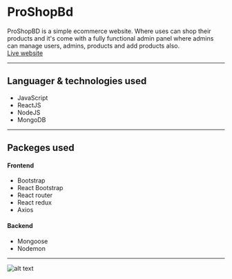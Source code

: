 # **ProShopBd**

ProShopBD is a simple ecommerce website. Where uses can shop their products and it's come with a fully functional admin panel where admins can manage users, admins, products and add products also.
<br />
[Live website](proshopbd.herokuapp.com)

---

## **Languager & technologies used**
* JavaScript
* ReactJS
* NodeJS
* MongoDB

---

## **Packeges used**
#### Frontend
* Bootstrap
* React Bootstrap
* React router
* React redux
* Axios

#### Backend
* Mongoose
* Nodemon
---

![alt text](proshop.jpg)

